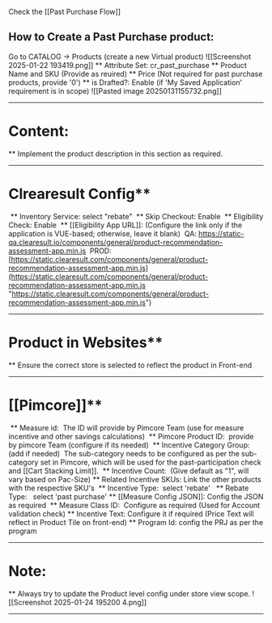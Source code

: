 Check the [[Past Purchase Flow]]
## How to Create a Past Purchase product:

 Go to CATALOG -> Products (create a new Virtual product)
	 ![[Screenshot 2025-01-22 193419.png]] 
 ** Attribute Set: cr_past_purchase
 ** Product Name and SKU (Provide as reuired)
 ** Price (Not required for past purchase products, provide '0')
 ** is Drafted?: Enable (if 'My Saved Application' requirement is in scope)
	 ![[Pasted image 20250131155732.png]]

---
# Content:
 ** Implement the product description in this section as required.

---
# Clrearesult Config**
 ** Inventory Service: select "rebate"
 ** Skip Checkout: Enable
 ** Eligibility Check: Enable
 ** [[Eligibility App URL]]: (Configure the link only if the application is VUE-based; otherwise, leave it blank)
	 QA: https://static-qa.clearesult.io/components/general/product-recommendation-assessment-app.min.js
	 PROD: [https://static.clearesult.com/components/general/product-recommendation-assessment-app.min.js](https://static.clearesult.com/components/general/product-recommendation-assessment-app.min.js "https://static.clearesult.com/components/general/product-recommendation-assessment-app.min.js")

---
# Product in Websites**
 ** Ensure the correct store is selected to reflect the product in Front-end

---
# [[Pimcore]]**
  ** Measure id: 
	  The ID will provide by Pimcore Team (use for measure incentive and other savings calculations)
  ** Pimcore Product ID: 
	  provide by pimcore Team (configure if its needed)
  ** Incentive Category Group: (add if needed)
	  The sub-category needs to be configured as per the sub-category set in Pimcore, which will be used for the past-participation check and [[Cart Stacking Limit]].
  ** Incentive Count: 
	  (Give default as "1", will vary based on Pac-Size)
  ** Related Incentive SKUs:
      Link the other products with the respective SKU's 
  ** Incentive Type: 
	  select 'rebate'
  ** Rebate Type:
	  select 'past purchase'
  ** [[Measure Config JSON]]:
	  Config the JSON as required
  ** Measure Class ID: 
	  Configure as required (Used for Account validation check)
  ** Incentive Text:
	  Configure it if required (Price Text will reflect in Product Tile on front-end)
  ** Program Id:
	  config the PRJ as per the program

---

# Note: 
** Always try to update the Product level config under store view scope.	![[Screenshot 2025-01-24 195200 4.png]]

---